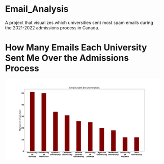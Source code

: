# Email_Analysis
A project that visualizes which universities sent most spam emails during the 2021-2022 admissions process in Canada.

# How Many Emails Each University Sent Me Over the Admissions Process
![](graphs/Uni%20Spam%20Counter.png)
